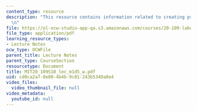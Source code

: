 ```yaml
---
content_type: resource
description: "This resource contains information related to creating presentation.\r\
  \n"
file: https://ol-ocw-studio-app-qa.s3.amazonaws.com/courses/20-109-laboratory-fundamentals-in-biological-engineering-spring-2010/cd0ca2a78e804b4b9c01243b5340a8e4_MIT20_109S10_lec_m1d5_w.pdf
file_type: application/pdf
learning_resource_types:
- Lecture Notes
ocw_type: OCWFile
parent_title: Lecture Notes
parent_type: CourseSection
resourcetype: Document
title: MIT20_109S10_lec_m1d5_w.pdf
uid: cd0ca2a7-8e80-4b4b-9c01-243b5340a8e4
video_files:
  video_thumbnail_file: null
video_metadata:
  youtube_id: null
---
```

